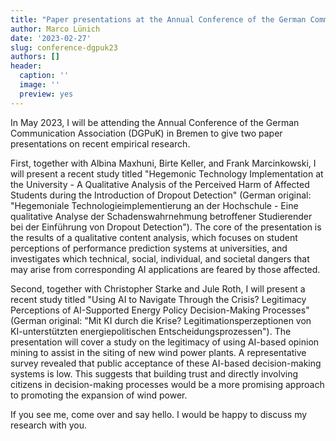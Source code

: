 ```yaml
---
title: "Paper presentations at the Annual Conference of the German Communication Association (DGPuK) in Bremen in May"
author: Marco Lünich
date: '2023-02-27'
slug: conference-dgpuk23
authors: []
header:
  caption: ''
  image: ''
  preview: yes
---
```


In May 2023, I will be attending the Annual Conference of the German Communication Association (DGPuK) in Bremen to give two paper presentations on recent empirical research.

First, together with Albina Maxhuni, Birte Keller, and Frank Marcinkowski, I will present a recent study titled "Hegemonic Technology Implementation at the University - A Qualitative Analysis of the Perceived Harm of Affected Students during the Introduction of Dropout Detection" (German original: "Hegemoniale Technologieimplementierung an der Hochschule - Eine qualitative Analyse der Schadenswahrnehmung betroffener Studierender bei der Einführung von Dropout Detection"). The core of the presentation is the results of a qualitative content analysis, which focuses on student perceptions of performance prediction systems at universities, and investigates which technical, social, individual, and societal dangers that may arise from corresponding AI applications are feared by those affected.

Second, together with Christopher Starke and Jule Roth, I will present a recent study titled "Using AI to Navigate Through the Crisis? Legitimacy Perceptions of AI-Supported Energy Policy Decision-Making Processes" (German original: "Mit KI durch die Krise? Legitimationsperzeptionen von KI-unterstützten energiepolitischen Entscheidungsprozessen"). The presentation will cover a study on the legitimacy of using AI-based opinion mining to assist in the siting of new wind power plants. A representative survey revealed that public acceptance of these AI-based decision-making systems is low. This suggests that building trust and directly involving citizens in decision-making processes would be a more promising approach to promoting the expansion of wind power.

If you see me, come over and say hello. I would be happy to discuss my research with you.